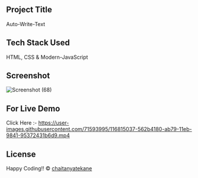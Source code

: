 ## Project Title
Auto-Write-Text

## Tech Stack Used 
HTML, CSS & Modern-JavaScript

## Screenshot
![Screenshot (68)](https://user-images.githubusercontent.com/71593995/116815032-4e6b9d00-ab79-11eb-83ca-f231260a257c.png)

## For Live Demo
Click Here :- https://user-images.githubusercontent.com/71593995/116815037-562b4180-ab79-11eb-9841-95372431b6d9.mp4

## License
Happy Coding!! 
© [chaitanyatekane]()
